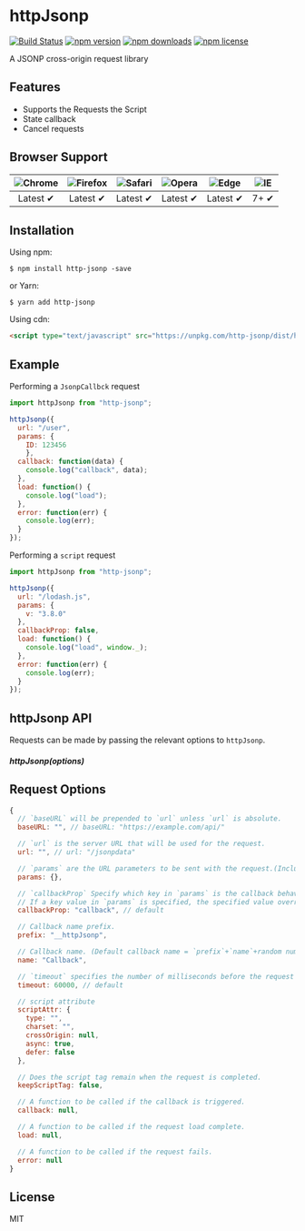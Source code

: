 # httpJsonp

[![Build Status](https://travis-ci.org/iDerekLi/http-jsonp.svg?branch=master)](https://travis-ci.org/iDerekLi/http-jsonp)
[![npm version](https://img.shields.io/npm/v/http-jsonp.svg?style=flat-square)](https://www.npmjs.com/package/http-jsonp)
[![npm downloads](https://img.shields.io/npm/dm/http-jsonp.svg?style=flat-square)](https://www.npmjs.com/package/http-jsonp)
[![npm license](https://img.shields.io/npm/l/http-jsonp.svg?style=flat-square)](https://github.com/iderekli/http-jsonp)

A JSONP cross-origin request library

## Features

- Supports the Requests the Script
- State callback
- Cancel requests

## Browser Support

| ![Chrome](https://raw.github.com/alrra/browser-logos/master/src/chrome/chrome_48x48.png) | ![Firefox](https://raw.github.com/alrra/browser-logos/master/src/firefox/firefox_48x48.png) | ![Safari](https://raw.github.com/alrra/browser-logos/master/src/safari/safari_48x48.png) | ![Opera](https://raw.github.com/alrra/browser-logos/master/src/opera/opera_48x48.png) | ![Edge](https://raw.github.com/alrra/browser-logos/master/src/edge/edge_48x48.png) | ![IE](https://raw.githubusercontent.com/alrra/browser-logos/master/src/archive/internet-explorer_9-11/internet-explorer_9-11_48x48.png) |
| :---: | :---: | :---: | :---: | :---: | :---: |
| Latest ✔ | Latest ✔ | Latest ✔ | Latest ✔ | Latest ✔ | 7+ ✔ |

## Installation

Using npm:

```shell
$ npm install http-jsonp -save
```
or Yarn:
```shell
$ yarn add http-jsonp
```

Using cdn:
```html
<script type="text/javascript" src="https://unpkg.com/http-jsonp/dist/http-jsonp.min.js"></script>
```

## Example

Performing a `JsonpCallbck` request

```javascript
import httpJsonp from "http-jsonp";

httpJsonp({
  url: "/user",
  params: {
    ID: 123456
    },
  callback: function(data) {
    console.log("callback", data);
  },
  load: function() {
    console.log("load");
  },
  error: function(err) {
    console.log(err);
  }
});
```

Performing a `script` request

```javascript
import httpJsonp from "http-jsonp";

httpJsonp({
  url: "/lodash.js",
  params: {
    v: "3.8.0"
  },
  callbackProp: false,
  load: function() {
    console.log("load", window._);
  },
  error: function(err) {
    console.log(err);
  }
});
```

## httpJsonp API

Requests can be made by passing the relevant options to `httpJsonp`.

##### httpJsonp(options)

## Request Options

```javascript
{
  // `baseURL` will be prepended to `url` unless `url` is absolute.
  baseURL: "", // baseURL: "https://example.com/api/"

  // `url` is the server URL that will be used for the request.
  url: "", // url: "/jsonpdata"

  // `params` are the URL parameters to be sent with the request.(Includes Callback behavior)
  params: {},

  // `callbackProp` Specify which key in `params` is the callback behavior interface.
  // If a key value in `params` is specified, the specified value overrides the default random name of `httpJsonp`
  callbackProp: "callback", // default

  // Callback name prefix.
  prefix: "__httpJsonp",

  // Callback name. (Default callback name = `prefix`+`name`+random number)
  name: "Callback",

  // `timeout` specifies the number of milliseconds before the request times out.
  timeout: 60000, // default

  // script attribute
  scriptAttr: {
    type: "",
    charset: "",
    crossOrigin: null,
    async: true,
    defer: false
  },

  // Does the script tag remain when the request is completed.
  keepScriptTag: false,

  // A function to be called if the callback is triggered.
  callback: null,

  // A function to be called if the request load complete.
  load: null,

  // A function to be called if the request fails.
  error: null
}
```

## License

MIT
